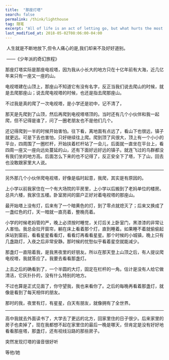 ```yaml
---
title:  "那座灯塔"
search: false
permalink: /think/lighthouse
tag: 随笔
excerpt: "All of life is an act of letting go, but what hurts the most is not taking a moment to say goodbye."
last_modified_at: 2018-05-02T08:06:00-04:00
---
```


 

​     人生就是不断地放下,但令人痛心的是,我们却来不及好好道别。

​               ——《少年派的奇幻旅程》

那座灯塔实际是那座电视塔，因为我从小长大的地方只在十亿年前有大海，近几亿年来只有一座又一座的山。

 

电视塔建在山顶上，那座山不知道它有没有名字，反正当我们说去爬山的时候，就是去爬那座山；说去爬电视塔的时候，也还是指去爬那座山。

 

不过我是真的爬了一次电视塔，是小学还是初中，记不清了，

那天是先爬到了山顶，然后再爬到电视塔塔顶的。当时还有几个小伙伴和我一起爬，但不记得是谁了，问了一圈老朋友也不是他们几个。

 

还记得爬到一半的时候开始害怕。往下看，离地面有点远了，看山下也很远，镇子就更远。可是下去也害怕，只好继续往上爬。爬到顶了风很大，顶上有一个小小的平台，四周围了一圈栏杆，开始扶着栏杆站了一会儿，后面就一直坐在平台上，看四周一座又一座向远处蔓延的山，还有下面好远好远的镇子。就连飞过的鸟群都没有我们坐的地方高。后面怎么下来的也不记得了，反正安全下了塔，下了山，回去也没敢跟家里大人说。

 

------

另外那几个小伙伴爬电视塔，好像是临时起意，我爬，其实是有原因的。

 

上小学以前我家住在一个有大场院的平房里，上小学以后搬到了老妈单位的楼房。总共六楼，我家住五楼。卧室房间的窗户正好对着电视塔的那座山。

 

最开始塔上没有灯，后来有了一个暗黄色的灯，到了零点就熄灭了；后来又换成了一盏红色的灯，天一暗就一直亮着，整晚亮着。

 

小学的时候老妈管的严，晚上必须按时睡觉，关灯后关上卧室门，黑漆漆的非常让人害怕。我总会拉开窗帘，躺在床上看着那个灯，直到睡着。如果睡不着就偷偷起床站到窗前，看看星星看看灯，看看灯再看看星星。那个时候的小城镇，晚上只有几盏路灯，入夜之后非常安静。那时候的忧愁似乎看着星空就能减少。

 

那盏灯一直陪着我，是我黑夜里的好朋友。所以在那天登上山顶之后，有人提议爬电视塔，我就答应了。我要去看看那盏灯。

 

上去之后的确看到了，一个半圆的大灯，固定在栏杆的一角。估计是没有人给它做清洁，它灰扑扑的，没有什么特别的地方。

 

不过也算是正式见面了，你守望我，我也来看你了。之后的每晚再看着那盏灯，就像是看到了每天相伴的朋友。

 

那时的我，夜里有灯，有星星，白天有朋友，就像拥有了全世界。

 

------

高中我就去外面读书了，大学去了更远的北方，回家里住的日子很少。后来家里的房子也卖掉了，现在我都想不起在家里住的最后一晚是哪天，但肯定是没有好好地看看那座塔，那盏灯，还有视线沿路的那些房子。

 

突然发现灯塔的谐音很好听

等他/她